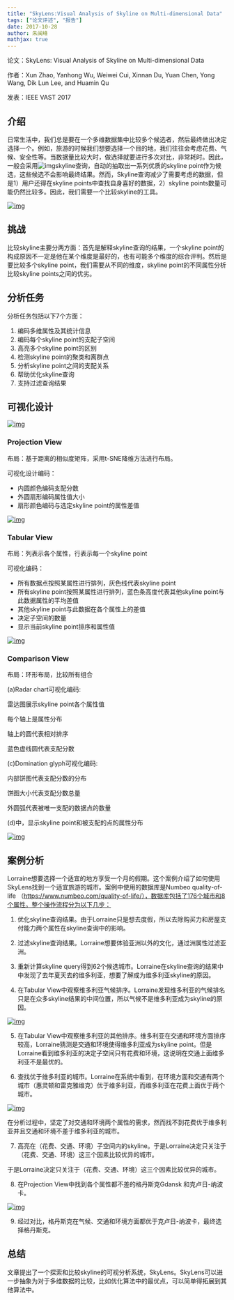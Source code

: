 ```yaml
---
title: "SkyLens:Visual Analysis of Skyline on Multi-dimensional Data"
tags: ["论文评述", "报告"]
date: 2017-10-28
author: 朱闽峰
mathjax: true
---
```


论文：SkyLens: Visual Analysis of Skyline on Multi-dimensional Data

作者：Xun Zhao, Yanhong Wu, Weiwei Cui, Xinnan Du, Yuan Chen, Yong Wang, Dik Lun Lee, and Huamin Qu

发表：IEEE VAST 2017

## 介绍

日常生活中，我们总是要在一个多维数据集中比较多个候选者，然后最终做出决定选择一个。例如，旅游的时候我们想要选择一个目的地，我们往往会考虑花费、气候、安全性等。当数据量比较大时，做选择就要进行多次对比，非常耗时。因此，一般会采用![img](http://www.cad.zju.edu.cn/home/vagblog/wp-includes/js/tinymce/plugins/wordpress/img/trans.gif)skyline查询，自动的抽取出一系列优质的skyline point作为候选，这些候选不会影响最终结果。然而，Skyline查询减少了需要考虑的数据，但是1）用户还得在skyline points中查找自身喜好的数据，2）skyline points数量可能仍然比较多。因此，我们需要一个比较skyline的工具。

[![img](http://www.cad.zju.edu.cn/home/vagblog/wp-content/uploads/2017/10/Picture1.png)](http://www.cad.zju.edu.cn/home/vagblog/wp-content/uploads/2017/10/Picture1.png)

## 挑战

比较skyline主要分两方面：首先是解释skyline查询的结果，一个skyline point的构成原因不一定是他在某个维度是最好的，也有可能多个维度的综合评判。然后是要比较多个skyline point，我们需要从不同的维度，skyline point的不同属性分析比较skyline points之间的优劣。

## 分析任务

分析任务包括以下7个方面：

1. 编码多维属性及其统计信息
2. 编码每个skyline point的支配子空间
3. 高亮多个skyline point的区别
4. 检测skyline point的聚类和离群点
5. 分析skyline point之间的支配关系
6. 帮助优化skyline查询
7. 支持过滤查询结果

## 可视化设计

[![img](http://www.cad.zju.edu.cn/home/vagblog/wp-content/uploads/2017/10/Picture2.png)](http://www.cad.zju.edu.cn/home/vagblog/wp-content/uploads/2017/10/Picture2.png)

 

### Projection View

布局：基于距离的相似度矩阵，采用t-SNE降维方法进行布局。

可视化设计编码：

- 内圆颜色编码支配分数
- 外圆扇形编码属性值大小
- 扇形颜色编码与选定skyline point的属性差值

[![img](http://www.cad.zju.edu.cn/home/vagblog/wp-content/uploads/2017/10/Picture3.png)](http://www.cad.zju.edu.cn/home/vagblog/wp-content/uploads/2017/10/Picture3.png)

### Tabular View

布局：列表示各个属性，行表示每一个skyline point

可视化编码：

- 所有数据点按照某属性进行排列，灰色线代表skyline point
- 所有skyline point按照某属性进行排列，蓝色条高度代表其他skyline point与此数据属性的平均差值
- 其他skyline point与此数据在各个属性上的差值
- 决定子空间的数量
- 显示当前skyline point排序和属性值

[![img](http://www.cad.zju.edu.cn/home/vagblog/wp-content/uploads/2017/10/Picture41.png)](http://www.cad.zju.edu.cn/home/vagblog/wp-content/uploads/2017/10/Picture41.png)

### Comparison View

布局：环形布局，比较所有组合

(a)Radar chart可视化编码:

雷达图展示skyline point各个属性值

每个轴上是属性分布

轴上的圆代表相对排序

蓝色虚线圆代表支配分数

(c)Domination glyph可视化编码:

内部饼图代表支配分数的分布

饼图大小代表支配分数总量

外圆弧代表被唯一支配的数据点的数量

(d)中，显示skyline point和被支配的点的属性分布

[![img](http://www.cad.zju.edu.cn/home/vagblog/wp-content/uploads/2017/10/Picture51.png)](http://www.cad.zju.edu.cn/home/vagblog/wp-content/uploads/2017/10/Picture51.png)

## 案例分析

Lorraine想要选择一个适宜的地方享受一个月的假期。这个案例介绍了如何使用SkyLens找到一个适宜旅游的城市。案例中使用的数据库是Numbeo quality-of-life （https://www.numbeo.com/quality-of-life/），数据库包括了176个城市和8个属性。整个操作流程分为以下几步：

1. 优化skyline查询结果。由于Lorraine只是想去度假，所以去除购买力和房屋支付能力两个属性在skyline查询中的影响。

2. 过滤skyline查询结果。Lorraine想要体验亚洲以外的文化，通过洲属性过滤亚洲。

3. 重新计算skyline query得到62个候选城市。Lorraine在skyline查询的结果中中发现了去年夏天去的维多利亚，想要了解成为维多利亚skyline的原因。

4. 在Tabular View中观察维多利亚气候排序。Lorraine发现维多利亚的气候排名只是在众多skyline结果的中间位置，所以气候不是维多利亚成为skyline的原因。

[![img](http://www.cad.zju.edu.cn/home/vagblog/wp-content/uploads/2017/10/Picture6.png)](http://www.cad.zju.edu.cn/home/vagblog/wp-content/uploads/2017/10/Picture6.png)

5. 在Tabular View中观察维多利亚的其他排序。维多利亚在交通和环境方面排序较高，Lorraine猜测是交通和环境使得维多利亚成为skyline point。但是Lorraine看到维多利亚的决定子空间只有花费和环境，这说明在交通上面维多利亚不是最优的。

6. 查找优于维多利亚的城市。Lorraine在系统中看到，在环境方面和交通有两个城市（惠灵顿和雷克雅维克）优于维多利亚，而维多利亚在花费上面优于两个城市。

[![img](http://www.cad.zju.edu.cn/home/vagblog/wp-content/uploads/2017/10/Picture71.png)](http://www.cad.zju.edu.cn/home/vagblog/wp-content/uploads/2017/10/Picture71.png)

在分析过程中，坚定了对交通和环境两个属性的需求，然而找不到花费优于维多利亚并且交通和环境不差于维多利亚的城市。

7. 高亮在（花费、交通、环境）子空间内的skyline。于是Lorraine决定只关注于（花费、交通、环境）这三个因素比较优异的城市。

​    于是Lorraine决定只关注于（花费、交通、环境）这三个因素比较优异的城市。

8. 在Projection View中找到各个属性都不差的格丹斯克Gdansk 和克卢日-纳波卡。

[![img](http://www.cad.zju.edu.cn/home/vagblog/wp-content/uploads/2017/10/Picture8.png)](http://www.cad.zju.edu.cn/home/vagblog/wp-content/uploads/2017/10/Picture8.png)

9. 经过对比，格丹斯克在气候、交通和环境方面都优于克卢日-纳波卡，最终选择格丹斯克。

## 总结

文章提出了一个探索和比较skyline的可视分析系统，SkyLens。SkyLens可以进一步抽象为对于多维数据的比较，比如优化算法中的最优点，可以简单得拓展到其他算法中。